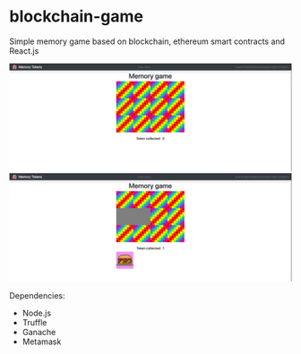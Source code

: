 # blockchain-game
Simple memory game based on blockchain, ethereum smart contracts and React.js

![img.png](img.png)
![img_3.png](img_3.png)

Dependencies:
* Node.js
* Truffle
* Ganache
* Metamask
